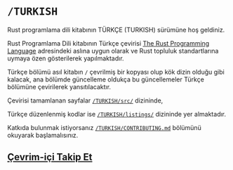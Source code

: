 # `/TURKISH`

Rust programlama dili kitabının TÜRKÇE (TURKISH) sürümüne hoş geldiniz.

Rust Programlama Dili kitabının Türkçe çevirisi [The Rust Programming Language](https://doc.rust-lang.org/book/title-page.html) adresindeki aslına uygun olarak ve Rust topluluk standartlarına uymaya özen gösterilerek yapılmaktadır.

Türkçe bölümü asıl kitabın `/` çevrilmiş bir kopyası olup kök dizin olduğu gibi kalacak, ana bölümde güncelleme oldukça bu güncellemeler Türkçe bölümüne çevirilerek yansıtılacaktır.

Çevirisi tamamlanan sayfalar [`/TURKISH/src/`][] dizininde,

Türkçe düzenlenmiş kodlar ise [`/TURKISH/listings/`][] dizininde yer almaktadır.

Katkıda bulunmak istiyorsanız [`/TURKISH/CONTRIBUTING.md`][] bölümünü okuyarak başlamalısınız.

<!-- LINKS : -->

[`/TURKISH/src/`]:
https://github.com/RustDili/rust-book-tr/tree/main/TURKISH/src

[`/TURKISH/listings/`]:
https://github.com/RustDili/rust-book-tr/tree/main/TURKISH/listings

[`/TURKISH/CONTRIBUTING.md`]:
https://github.com/RustDili/rust-book-tr/blob/main/TURKISH/CONTRIBUTING.md

## [Çevrim-içi Takip Et](https://rustdili.github.io/rust-book-tr/index.html)<!--(https://rustdili.github.io/) -->
